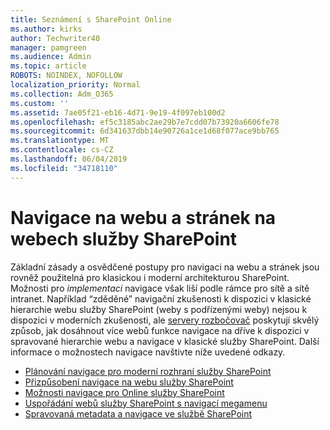 ```yaml
---
title: Seznámení s SharePoint Online
ms.author: kirks
author: Techwriter40
manager: pamgreen
ms.audience: Admin
ms.topic: article
ROBOTS: NOINDEX, NOFOLLOW
localization_priority: Normal
ms.collection: Adm_O365
ms.custom: ''
ms.assetid: 7ae05f21-eb16-4d71-9e19-4f097eb100d2
ms.openlocfilehash: ef5c3185abc2ae29b7e7cdd07b73920a6606fe78
ms.sourcegitcommit: 6d341637dbb14e90726a1ce1d68f077ace9bb765
ms.translationtype: MT
ms.contentlocale: cs-CZ
ms.lasthandoff: 06/04/2019
ms.locfileid: "34718110"
---
```

# <a name="site-and-page-navigation-in-sharepoint-sites"></a>Navigace na webu a stránek na webech služby SharePoint

<p>Základní zásady a osvědčené postupy pro navigaci na webu a stránek jsou rovněž použitelná pro klasickou i moderní architekturou SharePoint. Možnosti pro <em>implementaci</em> navigace však liší podle rámce pro sítě a sítě intranet. Například &ldquo;zděděné&rdquo; navigační zkušenosti k dispozici v klasické hierarchie webu služby SharePoint (weby s podřízenými weby) nejsou k dispozici v moderních zkušenosti, ale <a href="https://support.office.com/article/fe26ae84-14b7-45b6-a6d1-948b3966427f" data-linktype="external">servery rozbočovač</a> poskytují skvělý způsob, jak dosáhnout více webů funkce navigace na dříve k dispozici v spravované hierarchie webu a navigace v klasické služby SharePoint. Další informace o možnostech navigace navštivte níže uvedené odkazy.</p> <ul> <li><a href="https://docs.microsoft.com/en-us/sharepoint/plan-navigation-modern-experience">Plánování navigace pro moderní rozhraní služby SharePoint</a></li> <li><a href="https://support.office.com/en-us/article/customize-the-navigation-on-your-sharepoint-site-3cd61ae7-a9ed-4e1e-bf6d-4655f0bf25ca">Přizpůsobení navigace na webu služby SharePoint</a></li> <li><a href="https://docs.microsoft.com/en-us/office365/enterprise/navigation-options-for-sharepoint-online">Možnosti navigace pro Online služby SharePoint</a></li> <li><a href="https://techcommunity.microsoft.com/t5/Microsoft-SharePoint-Blog/Organize-your-SharePoint-sites-with-megamenu-navigation-and-new/ba-p/328068">Uspořádání webů služby SharePoint s navigací megamenu</a></li> <li><a href="https://docs.microsoft.com/en-us/sharepoint/dev/general-development/managed-metadata-and-navigation-in-sharepoint">Spravovaná metadata a navigace ve službě SharePoint</a></li> </ul>



